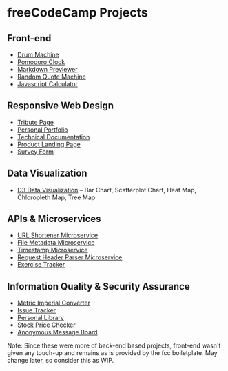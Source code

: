 # freeCodeCamp Projects

## Front-end

- [Drum Machine](https://13ththief.github.io/drum-machine/)
- [Pomodoro Clock](https://13ththief.github.io/pomodoro-clock/)
- [Markdown Previewer](https://13ththief.github.io/markdown-previewer/)
- [Random Quote Machine](https://github.com/13thThief/random-quote-machine)
- [Javascript Calculator](https://13ththief.github.io/javascript-calculator/)

## Responsive Web Design

- [Tribute Page](https://13ththief.github.io/fcc-tribute-page/index.html)
- [Personal Portfolio](https://13ththief.github.io/fcc-portfolio/)
- [Technical Documentation](https://13ththief.github.io/fcc-technical-documentation/)
- [Product Landing Page](https://13ththief.github.io/fcc-product-landing/index.html)
- [Survey Form](https://github.com/13thThief/fcc-survey-form/)

## Data Visualization

- [D3 Data Visualization](https://13ththief.github.io/d3-data-visualization/) – 
Bar Chart, Scatterplot Chart, Heat Map, Chloropleth Map, Tree Map

## APIs & Microservices

- [URL Shortener Microservice](https://puffy-owner.glitch.me/)
- [File Metadata Microservice](https://fccadata-fm.glitch.me/)
- [Timestamp Microservice](https://boom-astronaut.glitch.me/)
- [Request Header Parser Microservice](https://sweet-geology.glitch.me/)
- [Exercise Tracker](https://13-exercise-tracker.glitch.me/)


## Information Quality & Security Assurance

- [Metric Imperial Converter](https://13-metric-imperial-converter.glitch.me/)
- [Issue Tracker](https://13-issue-tracker.glitch.me/)
- [Personal Library](https://13-personal-library.glitch.me/)
- [Stock Price Checker](https://13-stock-price.glitch.me/)
- [Anonymous Message Board](https://13-anon-msg-board.glitch.me/)

Note: Since these were more of back-end based projects, front-end wasn't given any touch-up and remains as is provided by the fcc boiletplate. May change later, so consider this as WIP.
